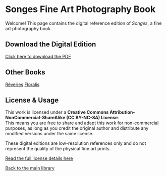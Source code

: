 # Songes Fine Art Photography Book

Welcome! This page contains the digital reference edition of *Songes*, a fine art photography book.

## Download the Digital Edition
[Click here to download the PDF](https://github.com/GauvreauYves/FineArtBooks/raw/main/Songes/pdf/SongesNB.pdf)

## Other Books
[Rêveries](../Reveries/README.md)
[Floralis](../Floralis/README.md)

## License & Usage

This work is licensed under a **Creative Commons Attribution-NonCommercial-ShareAlike (CC BY-NC-SA) License**.  
This means you are free to share and adapt this work for non-commercial purposes, as long as you credit the original author and distribute any modified versions under the same license.

These digital editions are low-resolution references only and do not represent the quality of the physical fine art prints.

[Read the full license details here](https://creativecommons.org/licenses/by-nc-sa/4.0/)


[Back to the main library](../README.md)
